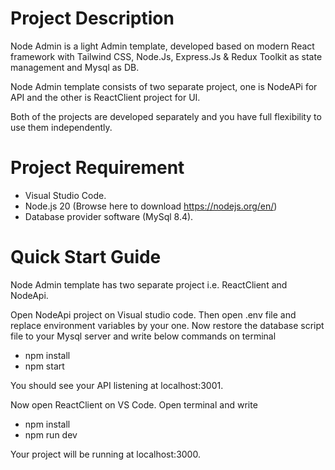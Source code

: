 # Project Description

Node Admin is a light Admin template, developed based on modern React framework with Tailwind CSS,
Node.Js, Express.Js & Redux Toolkit as state management and Mysql as DB.

Node Admin template consists of two separate project, one is NodeAPi for API and the other is ReactClient project for UI.

Both of the projects are developed separately and you have full flexibility to use them independently.

# Project Requirement

- Visual Studio Code.
- Node.js 20 (Browse here to download https://nodejs.org/en/)
- Database provider software (MySql 8.4).

# Quick Start Guide

Node Admin template has two separate project i.e. ReactClient and NodeApi.

Open NodeApi project on Visual studio code. Then open .env file and replace environment variables by your one.
Now restore the database script file to your Mysql server and write below commands on terminal

- npm install
- npm start

You should see your API listening at localhost:3001.

Now open ReactClient on VS Code. Open terminal and write

- npm install
- npm run dev

Your project will be running at localhost:3000.
